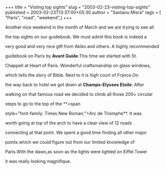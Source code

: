 +++
title = "Visting top sights"
slug = "2003-02-23-visting-top-sights"
published = 2003-02-23T13:37:00+05:30
author = "Santanu Misra"
tags = [ "Paris", "road", "weekend",]
+++




Another nice weekend in the month of March and we are trying to see all

the top sights on our guidebook. We must admit this book is indeed a

very good and very nice gift from Akiko and others. A highly recommended

guidebook on Paris by **Avant Guide**.This time we started with St.

Chappell at Heart of Paris. Wonderful craftsmanship on glass windows,

which tells the story of Bible. Next to it is high court of France.On

the way back to hotel we got down at **Champs-Elysses Etoile**. After

walking on that famous road we decided to climb all those 200+ circular

steps to go to the top of the **<span

style="font-family: Times New Roman;">Arc de Triomphe</span>**. It was

worth going at top of the arch to have a clear view of 12 roads

connecting at that point. We spent a good time finding all other major

points which we could figure out from our limited knowledge of

Paris.With the dawn,as soon as the lights were lighted on Eiffel Tower

it was really looking magnifique.

